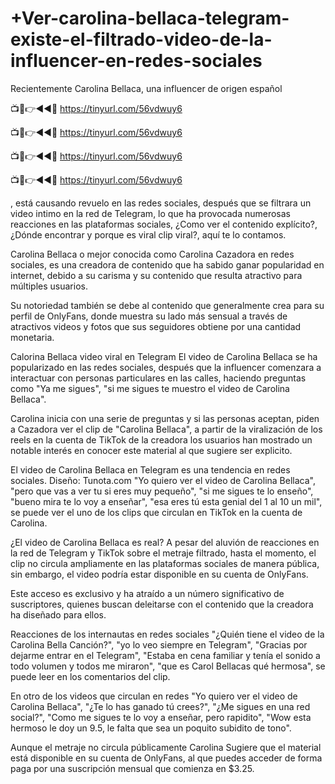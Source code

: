 # +Ver-carolina-bellaca-telegram-existe-el-filtrado-video-de-la-influencer-en-redes-sociales

Recientemente Carolina Bellaca, una influencer de origen español


📺📱👉◄◄🔴 https://tinyurl.com/56vdwuy6

📺📱👉◄◄🔴 https://tinyurl.com/56vdwuy6

📺📱👉◄◄🔴 https://tinyurl.com/56vdwuy6

📺📱👉◄◄🔴 https://tinyurl.com/56vdwuy6


, está causando revuelo en las redes sociales, después que se filtrara un video intimo en la red de Telegram, lo que ha provocada numerosas reacciones en las plataformas sociales, ¿Como ver el contenido explícito?, ¿Dónde encontrar y porque es viral clip viral?, aquí te lo contamos.

Carolina Bellaca o mejor conocida como Carolina Cazadora en redes sociales, es una creadora de contenido que ha sabido ganar popularidad en internet, debido a su carisma y su contenido que resulta atractivo para múltiples usuarios.

Su notoriedad también se debe al contenido que generalmente crea para su perfil de OnlyFans, donde muestra su lado más sensual a través de atractivos videos y fotos que sus seguidores obtiene por una cantidad monetaria.

Calorina Bellaca video viral en Telegram
El video de Carolina Bellaca se ha popularizado en las redes sociales, después que la influencer comenzara a interactuar con personas particulares en las calles, haciendo preguntas como "Ya me sigues", "si me sigues te muestro el video de Carolina Bellaca".

Carolina inicia con una serie de preguntas y si las personas aceptan, piden a Cazadora ver el clip de "Carolina Bellaca", a partir de la viralización de los reels en la cuenta de TikTok de la creadora los usuarios han mostrado un notable interés en conocer este material al que sugiere ser explicito.

El video de Carolina Bellaca en Telegram es una tendencia en redes sociales. Diseño: Tunota.com
"Yo quiero ver el video de Carolina Bellaca", "pero que vas a ver tu si eres muy pequeño", "si me sigues te lo enseño", "bueno mira te lo voy a enseñar", "esa eres tú esta genial del 1 al 10 un mil", se puede ver el uno de los clips que circulan en TikTok en la cuenta de Carolina.


¿El video de Carolina Bellaca es real?
A pesar del aluvión de reacciones en la red de Telegram y TikTok sobre el metraje filtrado, hasta el momento, el clip no circula ampliamente en las plataformas sociales de manera pública, sin embargo, el video podría estar disponible en su cuenta de OnlyFans.

Este acceso es exclusivo y ha atraído a un número significativo de suscriptores, quienes buscan deleitarse con el contenido que la creadora ha diseñado para ellos.


Reacciones de los internautas en redes sociales
"¿Quién tiene el video de la Carolina Bella Canción?", "yo lo veo siempre en Telegram", "Gracias por dejarme entrar en el Telegram", "Estaba en cena familiar y tenía el sonido a todo volumen y todos me miraron", "que es Carol Bellacas qué hermosa", se puede leer en los comentarios del clip.

En otro de los videos que circulan en redes "Yo quiero ver el video de Carolina Bellaca", "¿Te lo has ganado tú crees?", "¿Me sigues en una red social?", "Como me sigues te lo voy a enseñar, pero rapidito", "Wow esta hermoso le doy un 9.5, le falta que sea un poquito subidito de tono".

Aunque el metraje no circula públicamente Carolina Sugiere que el material está disponible en su cuenta de OnlyFans, al que puedes acceder de forma paga por una suscripción mensual que comienza en $3.25.
